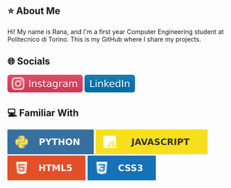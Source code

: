 ## ⭐ About Me

Hi! My name is Rana, and I'm a first year Computer Engineering student at Politecnico di Torino. This is my GitHub where I share my projects.

## 🌐 Socials

<span><a href="https://www.instagram.com/ranakara.py/" target="_blank"><img src="/icons/instagram.svg" alt="Instagram"></a></span>
<span><a href="https://linkedin.com/in/rana-kara/" target="_blank"><img src="/icons/linkedin.svg" alt="LinkedIn"></a></span>

## 💻 Familiar With

<img src="/icons/python.svg"/> <img src="/icons/javascript.svg"/> <img src="/icons/html.svg"/> <img src="/icons/css.svg"/> 
